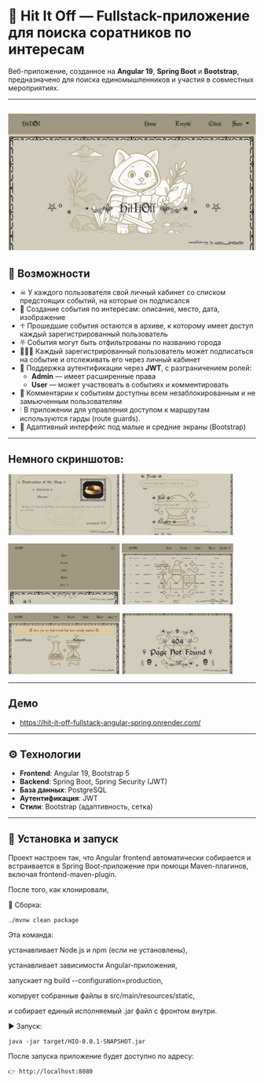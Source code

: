 # 🎯 Hit It Off — Fullstack-приложение для поиска соратников по интересам

Веб-приложение, созданное на **Angular 19**, **Spring Boot** и **Bootstrap**, предназначено для поиска единомышленников и участия в совместных мероприятиях.

---
![Main](https://github.com/senior-kapitoshka/Hit_It_Off_Fullstack_Angular_Spring_Project/blob/main/screenshots/main.png)
---

## 📌 Возможности

- ☠︎︎ У каждого пользователя свой личный кабинет со списком предстоящих событий, на которые он подписался
- 🧩 Создание события по интересам: описание, место, дата, изображение
- ♱ Прошедшие события остаются в архиве, к которому имеет доступ каждый зарегистрированный пользователь
- ⛧ События могут быть отфильтрованы по названию города
- 🧑‍🤝‍🧑 Каждый зарегистрированный пользователь может подписаться на событие и отслеживать его через личный кабинет
- 🔐 Поддержка аутентификации через **JWT**, с разграничением ролей:
  - **Admin** — имеет расширенные права
  - **User** — может участвовать в событиях и комментировать
- 💬 Комментарии к событиям доступны всем незаблокированным и не замьюченным пользователям
- 🕯 В приложении для управления доступом к маршрутам используются гарды (route guards).
- 📱 Адаптивный интерфейс под малые и средние экраны (Bootstrap)

---
## Немного скриншотов:

<p float="left">
  <img src="https://github.com/senior-kapitoshka/Hit_It_Off_Fullstack_Angular_Spring_Project/blob/main/screenshots/mordor.png" width="45%" />
  <img src="https://github.com/senior-kapitoshka/Hit_It_Off_Fullstack_Angular_Spring_Project/blob/main/screenshots/comments.png" width="45%" />
</p>

<p float="left">
  <img src="https://github.com/senior-kapitoshka/Hit_It_Off_Fullstack_Angular_Spring_Project/blob/main/screenshots/phone.png" width="45%" />
  <img src="https://github.com/senior-kapitoshka/Hit_It_Off_Fullstack_Angular_Spring_Project/blob/main/screenshots/users.png" width="45%" />
</p>

<p float="left">
  <img src="https://github.com/senior-kapitoshka/Hit_It_Off_Fullstack_Angular_Spring_Project/blob/main/screenshots/archive.png" width="45%" />
  <img src="https://github.com/senior-kapitoshka/Hit_It_Off_Fullstack_Angular_Spring_Project/blob/main/screenshots/404.png" width="45%" />
</p>

---
## Демо
 
- https://hit-it-off-fullstack-angular-spring.onrender.com/

---

## ⚙️ Технологии

- **Frontend**: Angular 19, Bootstrap 5
- **Backend**: Spring Boot, Spring Security (JWT)
- **База данных**: PostgreSQL
- **Аутентификация**: JWT
- **Стили**: Bootstrap (адаптивность, сетка)

---

## 🚀 Установка и запуск

Проект настроен так, что Angular frontend автоматически собирается и встраивается в Spring Boot-приложение при помощи Maven-плагинов, включая frontend-maven-plugin.

После того, как клонировали,

🔧 Сборка:
```
./mvnw clean package
```
Эта команда:

устанавливает Node.js и npm (если не установлены),

устанавливает зависимости Angular-приложения,

запускает ng build --configuration=production,

копирует собранные файлы в src/main/resources/static,

и собирает единый исполняемый .jar файл с фронтом внутри.

▶️ Запуск:
```
java -jar target/HIO-0.0.1-SNAPSHOT.jar
```
После запуска приложение будет доступно по адресу:
```
👉 http://localhost:8080
```
